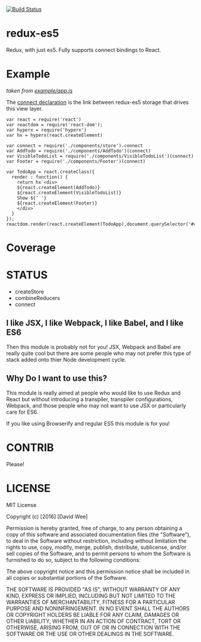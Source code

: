 [![Build Status](https://travis-ci.org/rook2pawn/redux-es5.svg?branch=master)](https://travis-ci.org/rook2pawn/redux-es5)

redux-es5
=========

Redux, with just es5. Fully supports connect bindings to React.


Example
=======
*taken from [example/app.js](../master/example/app.js)*

The [connect declaration](../master/example/components/store.js) is the link between redux-es5 storage that drives this view layer.

    var react = require('react')
    var reactdom = require('react-dom');
    var hyperx = require('hyperx')
    var hx = hyperx(react.createElement)

    var connect = require('./components/store').connect 
    var AddTodo = require('./components/AddTodo')(connect)
    var VisibleTodoList = require('./components/VisibleTodoList')(connect)
    var Footer = require('./components/Footer')(connect)
   
    var TodoApp = react.createClass({
      render : function() {
        return hx`<div>
        ${react.createElement(AddTodo)}
        ${react.createElement(VisibleTodoList)}
        Show ${' '} 
        ${react.createElement(Footer)}
        </div>`
      }
    });
    reactdom.render(react.createElement(TodoApp),document.querySelector('#content'))


Coverage
========


STATUS
======

 * createStore
 * combineReducers
 * connect 


I like JSX, I like Webpack, I like Babel, and I like ES6
--------------------------------------------------------

Then this module is probably not for you! JSX, Webpack and Babel are really quite cool but there are some people 
who may not prefer this type of stack added onto thier Node development cycle. 

Why Do I want to use this?
--------------------------

This module is really aimed at people who would like to use Redux and React but without introducing a transpiler,
transpiler configurations, Webpack, and those people who may not want to use JSX or particularly care for ES6.

If you like using Browserify and regular ES5 this module is for you!

CONTRIB
=======

Please!

LICENSE
=======

MIT License

Copyright (c) [2016] [David Wee]

Permission is hereby granted, free of charge, to any person obtaining a copy
of this software and associated documentation files (the "Software"), to deal
in the Software without restriction, including without limitation the rights
to use, copy, modify, merge, publish, distribute, sublicense, and/or sell
copies of the Software, and to permit persons to whom the Software is
furnished to do so, subject to the following conditions:

The above copyright notice and this permission notice shall be included in all
copies or substantial portions of the Software.

THE SOFTWARE IS PROVIDED "AS IS", WITHOUT WARRANTY OF ANY KIND, EXPRESS OR
IMPLIED, INCLUDING BUT NOT LIMITED TO THE WARRANTIES OF MERCHANTABILITY,
FITNESS FOR A PARTICULAR PURPOSE AND NONINFRINGEMENT. IN NO EVENT SHALL THE
AUTHORS OR COPYRIGHT HOLDERS BE LIABLE FOR ANY CLAIM, DAMAGES OR OTHER
LIABILITY, WHETHER IN AN ACTION OF CONTRACT, TORT OR OTHERWISE, ARISING FROM,
OUT OF OR IN CONNECTION WITH THE SOFTWARE OR THE USE OR OTHER DEALINGS IN THE
SOFTWARE.
